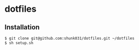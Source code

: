 # dotfiles

## Installation

~~~sh
$ git clone git@github.com:shunk031/dotfiles.git ~/dotfiles
$ sh setup.sh
~~~
